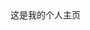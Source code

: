 <!DOCTYPE html>
<html lang="zh-CN">
   <head>
	<meta http-equiv="Content-Type" content="text/html; charset=UTF-8"/>
	<title>博客主页</title>
</head>
<body>
这是我的个人主页
</body>
</html>
